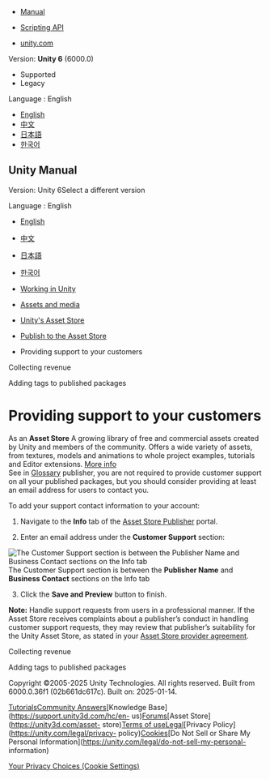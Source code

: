 [](https://docs.unity3d.com)

  * [Manual](../Manual/index.html)
  * [Scripting API](../ScriptReference/index.html)

  * [unity.com](https://unity.com/)

Version: **Unity 6** (6000.0)

  * Supported
  * Legacy

Language : English

  * [English](/Manual/AssetStoreSupport.html)
  * [中文](/cn/current/Manual/AssetStoreSupport.html)
  * [日本語](/ja/current/Manual/AssetStoreSupport.html)
  * [한국어](/kr/current/Manual/AssetStoreSupport.html)

[](https://docs.unity3d.com)

## Unity Manual

Version: Unity 6Select a different version

Language : English

  * [English](/Manual/AssetStoreSupport.html)
  * [中文](/cn/current/Manual/AssetStoreSupport.html)
  * [日本語](/ja/current/Manual/AssetStoreSupport.html)
  * [한국어](/kr/current/Manual/AssetStoreSupport.html)

  * [Working in Unity](working-in-unity.html)
  * [Assets and media](assets-and-media.html)
  * [Unity's Asset Store](AssetStore.html)
  * [Publish to the Asset Store](AssetStorePublishing.html)
  * Providing support to your customers

[](AssetStorePayouts.html)

Collecting revenue

[](AssetStoreMassLabeler.html)

Adding tags to published packages

# Providing support to your customers

As an **Asset Store** A growing library of free and commercial assets created
by Unity and members of the community. Offers a wide variety of assets, from
textures, models and animations to whole project examples, tutorials and
Editor extensions. [More info](AssetStore.html)  
See in [Glossary](Glossary.html#AssetStore) publisher, you are not required to
provide customer support on all your published packages, but you should
consider providing at least an email address for users to contact you.

To add your support contact information to your account:

  1. Navigate to the **Info** tab of the [Asset Store Publisher](https://publisher.assetstore.unity3d.com/) portal.

  2. Enter an email address under the **Customer Support** section:

![The Customer Support section is between the Publisher Name and Business
Contact sections on the Info tab](../uploads/Main/AssetStoreSupport.png) The
Customer Support section is between the **Publisher Name** and **Business
Contact** sections on the Info tab

  3. Click the **Save and Preview** button to finish.

**Note:** Handle support requests from users in a professional manner. If the
Asset Store receives complaints about a publisher’s conduct in handling
customer support requests, they may review that publisher’s suitability for
the Unity Asset Store, as stated in your [Asset Store provider
agreement](https://unity3d.com/legal/terms-of-service/site-and-communities).

[](AssetStorePayouts.html)

Collecting revenue

[](AssetStoreMassLabeler.html)

Adding tags to published packages

Copyright ©2005-2025 Unity Technologies. All rights reserved. Built from
6000.0.36f1 (02b661dc617c). Built on: 2025-01-14.

[Tutorials](https://learn.unity.com/)[Community
Answers](https://answers.unity3d.com)[Knowledge
Base](https://support.unity3d.com/hc/en-
us)[Forums](https://forum.unity3d.com)[Asset Store](https://unity3d.com/asset-
store)[Terms of
use](https://docs.unity3d.com/Manual/TermsOfUse.html)[Legal](https://unity.com/legal)[Privacy
Policy](https://unity.com/legal/privacy-
policy)[Cookies](https://unity.com/legal/cookie-policy)[Do Not Sell or Share
My Personal Information](https://unity.com/legal/do-not-sell-my-personal-
information)

[Your Privacy Choices (Cookie Settings)](javascript:void\(0\);)


